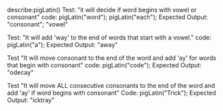 describe:pigLatin()
Test: "it will decide if word begins with vowel or consonant"
code: pigLatin("word"); pigLatin("each");
Expected Output: "consonant"; "vowel"

Test: "It will add 'way' to the end of words that start with a vowel."
code: pigLatin("a");
Expected Output: "away"

Test "It will move consonant to the end of the word and add 'ay' for words that begin with consonant"
code: pigLatin("code");
Expected Output: "odecay"

Test "It will move ALL consecutive consonants to the end of the word and add 'ay' if word begins with consonant"
Code: pigLatin("Trick");
Expected Output: "icktray"


